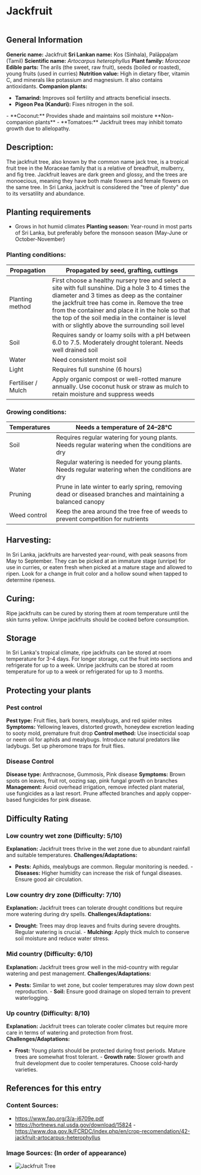 # Jackfruit
<IMAGE>
    
## General Information
**Generic name:** Jackfruit
**Sri Lankan name:** Kos (Sinhala), Palāppaḻam (Tamil)
**Scientific name:** _Artocarpus heterophyllus_
**Plant family:** _Moraceae_
**Edible parts:** The arils (the sweet, raw fruit), <update>seeds (boiled or roasted), young fruits (used in curries)</update>
**Nutrition value:** <update>High in dietary fiber, vitamin C, and minerals like potassium and magnesium. It also contains antioxidants.</update>
**Companion plants:**
<update>
- **Tamarind:** Improves soil fertility and attracts beneficial insects.
- **Pigeon Pea (Kanduri):** Fixes nitrogen in the soil.
</update>
<update>- **Coconut:** Provides shade and maintains soil moisture</update>
**Non-companion plants**
<update>
- **Tomatoes:** Jackfruit trees may inhibit tomato growth due to allelopathy.
</update>

## Description:
The jackfruit tree, also known by the common name jack tree, is a tropical fruit tree in the Moraceae family that is a relative of breadfruit, mulberry, and fig tree. Jackfruit leaves are dark green and glossy, and the trees are monoecious, meaning they have both male flowers and female flowers on the same tree. <update>In Sri Lanka, jackfruit is considered the "tree of plenty" due to its versatility and abundance.</update>

## Planting requirements
- Grows in hot humid climates
**Planting season:** <update>Year-round in most parts of Sri Lanka, but preferably before the monsoon season (May-June or October-November)</update>

### Planting conditions:
| **Propagation**    | Propagated by seed, grafting, cuttings                                                                                                                                                                                                                                                                                                                        |
|--------------------|---------------------------------------------------------------------------------------------------------------------------------------------------------------------------------------------------------------------------------------------------------------------------------------------------------------------------------------------------------------|
| Planting method    | First choose a healthy nursery tree and select a site with full sunshine. Dig a hole 3 to 4 times the diameter and 3 times as deep as the container the jackfruit tree has come in. Remove the tree from the container and place it in the hole so that the top of the soil media in the container is level with or slightly above the surrounding soil level |
| Soil               | Requires sandy or loamy soils with a pH between 6.0 to 7.5. Moderately drought tolerant. Needs well drained soil                                                                                                                                                                                                                                              |
| Water              | Need consistent moist soil                                                                                                                                                                                                                                                                                                                                    |
| Light              | Requires full sunshine (6 hours)                                                                                                                                                                                                                                                                                                                              |
| Fertiliser / Mulch | <update>Apply organic compost or well-rotted manure annually. Use coconut husk or straw as mulch to retain moisture and suppress weeds</update>                                                                                                                                                                                                               |

### Growing conditions:

| **Temperatures** | Needs a temperature of 24–28°C |
|----|----|
| Soil | Requires regular watering for young plants. Needs regular watering when the conditions are dry |
| Water | Regular watering is needed for young plants. Needs regular watering when the conditions are dry |
| Pruning | Prune in late winter to early spring, removing dead or diseased branches and maintaining a balanced canopy |
| Weed control | Keep the area around the tree free of weeds to prevent competition for nutrients |

## Harvesting:
<update>In Sri Lanka, jackfruits are harvested year-round, with peak seasons from May to September. They can be picked at an immature stage (unripe) for use in curries, or eaten fresh when picked at a mature stage and allowed to ripen. Look for a change in fruit color and a hollow sound when tapped to determine ripeness.</update>

## Curing:
Ripe jackfruits can be cured by storing them at room temperature until the skin turns yellow. Unripe jackfruits should be cooked before consumption.

## Storage
<update>In Sri Lanka's tropical climate, ripe jackfruits can be stored at room temperature for 3-4 days. For longer storage, cut the fruit into sections and refrigerate for up to a week. Unripe jackfruits can be stored at room temperature for up to a week or refrigerated for up to 3 months.</update>

## Protecting your plants
### Pest control
**Pest type:** <update>Fruit flies, bark borers, mealybugs, and red spider mites</update>
**Symptoms:** Yellowing leaves, distorted growth, honeydew excretion leading to sooty mold, <update>premature fruit drop</update>
**Control method:** Use insecticidal soap or neem oil for aphids and mealybugs. Introduce natural predators like ladybugs. <update>Set up pheromone traps for fruit flies.</update>

### Disease Control
**Disease type:** Anthracnose, Gummosis, <update>Pink disease</update>
**Symptoms:** Brown spots on leaves, fruit rot, oozing sap, <update>pink fungal growth on branches</update>
**Management:** Avoid overhead irrigation, remove infected plant material, use fungicides as a last resort. <update>Prune affected branches and apply copper-based fungicides for pink disease.</update>

## Difficulty Rating

### Low country wet zone (Difficulty: 5/10)
**Explanation:** <update>Jackfruit trees thrive in the wet zone due to abundant rainfall and suitable temperatures.</update>
**Challenges/Adaptations:**
- **Pests:** Aphids, mealybugs are common. Regular monitoring is needed.
<update>- **Diseases:** Higher humidity can increase the risk of fungal diseases. Ensure good air circulation.</update>

### Low country dry zone (Difficulty: 7/10)
**Explanation:** Jackfruit trees can tolerate drought conditions but require more watering during dry spells.
**Challenges/Adaptations:**
- **Drought:** Trees may drop leaves and fruits during severe droughts. Regular watering is crucial.
<update>- **Mulching:** Apply thick mulch to conserve soil moisture and reduce water stress.</update>

### Mid country (Difficulty: 6/10)
**Explanation:** Jackfruit trees grow well in the mid-country with regular watering and pest management.
**Challenges/Adaptations:**
- **Pests:** Similar to wet zone, but cooler temperatures may slow down pest reproduction.
<update>- **Soil:** Ensure good drainage on sloped terrain to prevent waterlogging.</update>

### Up country (Difficulty: 8/10)
**Explanation:** Jackfruit trees can tolerate cooler climates but require more care in terms of watering and protection from frost.
**Challenges/Adaptations:**
- **Frost:** Young plants should be protected during frost periods. Mature trees are somewhat frost tolerant.
<update>- **Growth rate:** Slower growth and fruit development due to cooler temperatures. Choose cold-hardy varieties.</update>

## References for this entry
### Content Sources:
- <https://www.fao.org/3/a-i6709e.pdf>
- <https://hortnews.nal.usda.gov/download/15824>
<update>- <https://www.doa.gov.lk/FCRDC/index.php/en/crop-recomendation/42-jackfruit-artocarpus-heterophyllus></update>

### Image Sources: (In order of appearance)
- ![Jackfruit Tree](https://upload.wikimedia.org/wikipedia/commons/thumb/e/e1/Artocarpus_heterophyllus_-_Kandy,_Sri_Lanka.jpg/600px-Artocarpus_heterophyllus_-_Kandy,_Sri_Lanka.jpg)